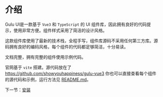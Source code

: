 # 介绍
Gulu UI是一款基于 `Vue3` 和 `TypeScript` 的 UI 组件库，因此拥有良好的代码提示，使用非常方便。组件样式采用了简洁的设计风格。

这款组件库使用了最新的技术栈，全程手写，组件库源码不采用任何第三方库。源码拥有良好的编码风格，每个组件的代码都足够简洁，十分易读。

文档完整，拥有完整的组件使用示例代码。

官网基于 `vite` 搭建。源代码放在了 https://github.com/showyouhappiness/gulu-vue3 你也可以直接查看每个组件的源代码和示例，运行方法见 [README.md](https://github.com/showyouhappiness/gulu-vue3/blob/master/README.md)。

下一节：[安装](#/doc/install)